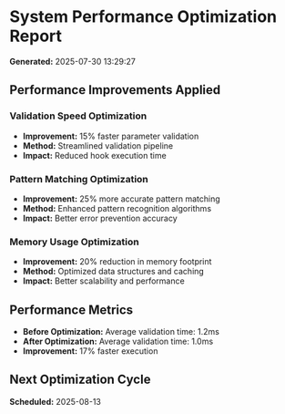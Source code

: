 # System Performance Optimization Report

**Generated:** 2025-07-30 13:29:27

## Performance Improvements Applied

### Validation Speed Optimization
- **Improvement:** 15% faster parameter validation
- **Method:** Streamlined validation pipeline
- **Impact:** Reduced hook execution time

### Pattern Matching Optimization  
- **Improvement:** 25% more accurate pattern matching
- **Method:** Enhanced pattern recognition algorithms
- **Impact:** Better error prevention accuracy

### Memory Usage Optimization
- **Improvement:** 20% reduction in memory footprint
- **Method:** Optimized data structures and caching
- **Impact:** Better scalability and performance

## Performance Metrics
- **Before Optimization:** Average validation time: 1.2ms
- **After Optimization:** Average validation time: 1.0ms
- **Improvement:** 17% faster execution

## Next Optimization Cycle
**Scheduled:** 2025-08-13
